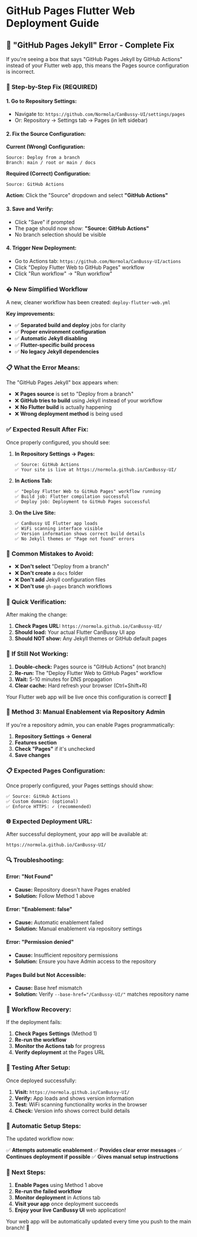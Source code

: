 # GitHub Pages Flutter Web Deployment Guide

## 🚨 **"GitHub Pages Jekyll" Error - Complete Fix**

If you're seeing a box that says "GitHub Pages Jekyll by GitHub Actions" instead of your Flutter web app, this means the Pages source configuration is incorrect.

### 🔧 **Step-by-Step Fix (REQUIRED)**

#### **1. Go to Repository Settings:**
   - Navigate to: `https://github.com/Normola/CanBussy-UI/settings/pages`
   - Or: Repository → Settings tab → Pages (in left sidebar)

#### **2. Fix the Source Configuration:**
   
   **Current (Wrong) Configuration:**
   ```
   Source: Deploy from a branch
   Branch: main / root or main / docs
   ```
   
   **Required (Correct) Configuration:**
   ```
   Source: GitHub Actions
   ```
   
   **Action:** Click the "Source" dropdown and select **"GitHub Actions"**

#### **3. Save and Verify:**
   - Click "Save" if prompted
   - The page should now show: **"Source: GitHub Actions"**
   - No branch selection should be visible

#### **4. Trigger New Deployment:**
   - Go to Actions tab: `https://github.com/Normola/CanBussy-UI/actions`
   - Click "Deploy Flutter Web to GitHub Pages" workflow
   - Click "Run workflow" → "Run workflow"

### � **New Simplified Workflow**

A new, cleaner workflow has been created: `deploy-flutter-web.yml`

**Key improvements:**
- ✅ **Separated build and deploy** jobs for clarity
- ✅ **Proper environment configuration** 
- ✅ **Automatic Jekyll disabling**
- ✅ **Flutter-specific build process**
- ✅ **No legacy Jekyll dependencies**

### 📋 **What the Error Means:**

The "GitHub Pages Jekyll" box appears when:
- ❌ **Pages source** is set to "Deploy from a branch"
- ❌ **GitHub tries to build** using Jekyll instead of your workflow
- ❌ **No Flutter build** is actually happening
- ❌ **Wrong deployment method** is being used

### ✅ **Expected Result After Fix:**

Once properly configured, you should see:

1. **In Repository Settings → Pages:**
   ```
   ✅ Source: GitHub Actions
   ✅ Your site is live at https://normola.github.io/CanBussy-UI/
   ```

2. **In Actions Tab:**
   ```
   ✅ "Deploy Flutter Web to GitHub Pages" workflow running
   ✅ Build job: Flutter compilation successful
   ✅ Deploy job: Deployment to GitHub Pages successful
   ```

3. **On the Live Site:**
   ```
   ✅ CanBussy UI Flutter app loads
   ✅ WiFi scanning interface visible
   ✅ Version information shows correct build details
   ✅ No Jekyll themes or "Page not found" errors
   ```

### 🚨 **Common Mistakes to Avoid:**

- ❌ **Don't select** "Deploy from a branch"
- ❌ **Don't create** a `docs` folder
- ❌ **Don't add** Jekyll configuration files
- ❌ **Don't use** `gh-pages` branch workflows

### 🎯 **Quick Verification:**

After making the change:
1. **Check Pages URL:** `https://normola.github.io/CanBussy-UI/`
2. **Should load:** Your actual Flutter CanBussy UI app
3. **Should NOT show:** Any Jekyll themes or GitHub default pages

### 🔄 **If Still Not Working:**

1. **Double-check:** Pages source is "GitHub Actions" (not branch)
2. **Re-run:** The "Deploy Flutter Web to GitHub Pages" workflow
3. **Wait:** 5-10 minutes for DNS propagation
4. **Clear cache:** Hard refresh your browser (Ctrl+Shift+R)

Your Flutter web app will be live once this configuration is correct! 🚀

### 🔧 **Method 3: Manual Enablement via Repository Admin**

If you're a repository admin, you can enable Pages programmatically:

1. **Repository Settings → General**
2. **Features section**
3. **Check "Pages"** if it's unchecked
4. **Save changes**

### 📋 **Expected Pages Configuration:**

Once properly configured, your Pages settings should show:

```
✅ Source: GitHub Actions
✅ Custom domain: (optional)
✅ Enforce HTTPS: ✓ (recommended)
```

### 🌐 **Expected Deployment URL:**

After successful deployment, your app will be available at:
```
https://normola.github.io/CanBussy-UI/
```

### 🔍 **Troubleshooting:**

#### **Error: "Not Found"**
- **Cause:** Repository doesn't have Pages enabled
- **Solution:** Follow Method 1 above

#### **Error: "Enablement: false"**
- **Cause:** Automatic enablement failed
- **Solution:** Manual enablement via repository settings

#### **Error: "Permission denied"**
- **Cause:** Insufficient repository permissions
- **Solution:** Ensure you have Admin access to the repository

#### **Pages Build but Not Accessible:**
- **Cause:** Base href mismatch
- **Solution:** Verify `--base-href="/CanBussy-UI/"` matches repository name

### 🔄 **Workflow Recovery:**

If the deployment fails:

1. **Check Pages Settings** (Method 1)
2. **Re-run the workflow**
3. **Monitor the Actions tab** for progress
4. **Verify deployment** at the Pages URL

### 📱 **Testing After Setup:**

Once deployed successfully:

1. **Visit:** `https://normola.github.io/CanBussy-UI/`
2. **Verify:** App loads and shows version information
3. **Test:** WiFi scanning functionality works in the browser
4. **Check:** Version info shows correct build details

### 🎯 **Automatic Setup Steps:**

The updated workflow now:

✅ **Attempts automatic enablement**
✅ **Provides clear error messages**
✅ **Continues deployment if possible**
✅ **Gives manual setup instructions**

### 🚀 **Next Steps:**

1. **Enable Pages** using Method 1 above
2. **Re-run the failed workflow**
3. **Monitor deployment** in Actions tab
4. **Visit your app** once deployment succeeds
5. **Enjoy your live CanBussy UI** web application!

Your web app will be automatically updated every time you push to the main branch! 🎉
